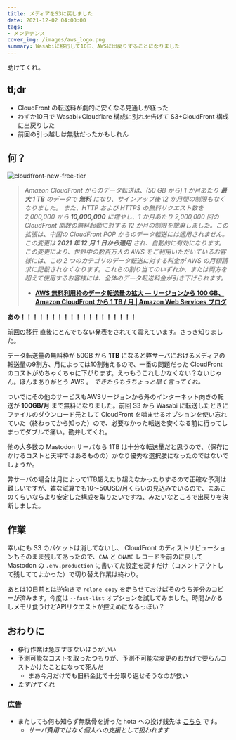```yaml
---
title: メディアをS3に戻しました
date: 2021-12-02 04:00:00
tags: 
- メンテナンス
cover_img: /images/aws_logo.png
summary: Wasabiに移行して10日、AWSに出戻りすることになりました
---
```


助けてくれ。

## tl;dr

- CloudFront の転送料が劇的に安くなる見通しが経った
- わずか10日で Wasabi+Cloudflare 構成に別れを告げて S3+CloudFront 構成に出戻りした
- 前回の引っ越しは無駄だったかもしれん

## 何？

![cloudfront-new-free-tier](https://d2908q01vomqb2.cloudfront.net/da4b9237bacccdf19c0760cab7aec4a8359010b0/2021/11/24/free_cw_1tb_3.png)

> *Amazon CloudFront からのデータ転送は、(50 GB から) 1 か月あたり **最大 1 TB** のデータで **無料** になり、サインアップ後 12 か月間の制限もなくなりました。*
> *また、HTTP および HTTPS の無料リクエスト数を 2,000,000 から **10,000,000** に増やし、1 か月あたり 2,000,000 回の CloudFront 関数の無料起動に対する 12 か月の制限を撤廃しました。この拡張は、中国の CloudFront POP からのデータ転送には適用されません。*
> *この変更は **2021 年 12 月 1 日から適用** され、自動的に有効になります。この変更により、世界中の数百万人の AWS をご利用いただいているお客様には、この 2 つのカテゴリのデータ転送に対する料金が AWS の月額請求に記載されなくなります。これらの割り当てのいずれか、または両方を超えて使用するお客様には、全体のデータ転送料金が引き下げられます。*
> - **[AWS 無料利用枠のデータ転送量の拡大 — リージョンから 100 GB、Amazon CloudFront から 1 TB / 月 | Amazon Web Services ブログ](https://aws.amazon.com/jp/blogs/news/aws-free-tier-data-transfer-expansion-100-gb-from-regions-and-1-tb-from-amazon-cloudfront-per-month/)**

**あの！！！！！！！！！！！！！！！！！！！**

[前回の移行](/2021/11/23/goodbye-s3-hello-wasabi/) 直後にとんでもない発表をされてて震えています。さっき知りました。

データ転送量の無料枠が 50GB から **1TB** になると弊サーバにおけるメディアの転送量の9割方、月によっては10割賄えるので、一番の問題だった CloudFront のコストがめちゃくちゃに下がります。えっもうこれしかなくない？ないじゃん。ほんまありがとう AWS 。 *できたらもうちょっと早く言ってくれ。*

ついでにその他のサービスもAWSリージョンから外のインターネット向きの転送が **100GB/月** まで無料になりました。前回 S3 から Wasabi に転送したときにファイルのダウンロード元として CloudFront を噛ませるオプションを使い忘れていた（終わってから知った）ので、必要なかった転送を安くなる前に行ってしまってダブルで痛い。勘弁してくれ。

他の大多数の Mastodon サーバなら 1TB は十分な転送量だと思うので、（保存にかけるコストと天秤ではあるものの）かなり優秀な選択肢になったのではないでしょうか。

弊サーバの場合は月によって1TB超えたり超えなかったりするので正確な予測は難しいですが、雑な試算でも10～50USD/月くらいの見込みでいるので、まあこのくらいならより安定した構成を取りたいですね、みたいなところで出戻りを決断しました。

## 作業

幸いにも S3 のバケットは消してないし、 CloudFront のディストリビューションもそのまま残してあったので、`CAA` と `CNAME` レコードを前のに戻して Mastodon の `.env.production` に書いてた設定を戻すだけ（コメントアウトして残しててよかった）で切り替え作業は終わり。

あとは10日前とは逆向きで `rclone copy` を走らせておけばそのうち差分のコピーが済みます。今度は `--fast-list` オプションを試してみました。時間かかるしメモリ食うけどAPIリクエストが控えめになるっぽい？

## おわりに

- 移行作業は急ぎすぎないほうがいい
- 予測可能なコストを取ったつもりが、予測不可能な変更のおかげで要らんコストかけたことになって死んだ
  - まあ今月だけでも旧料金比で十分取り返せそうなのが救い
- *たすけてくれ*

### 広告

- またしても何も知らず無駄骨を折った hota への投げ銭先は [こちら](https://github.com/sponsors/lindwurm) です。
  - *サーバ費用ではなく個人への支援として扱われます*